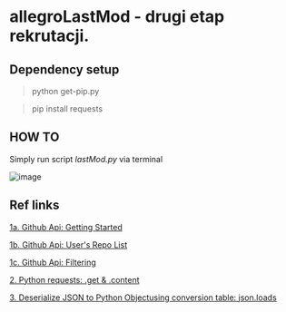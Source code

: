 # allegroLastMod - drugi etap rekrutacji.

## Dependency setup
>python get-pip.py

>pip install requests

## HOW TO
Simply run script _lastMod.py_ via terminal

![image](https://cloud.githubusercontent.com/assets/22766479/25547854/cf734878-2c69-11e7-83cc-94cef06a16fc.png)



## Ref links
 
[1a. Github Api: Getting Started](https://developer.github.com/guides/getting-started/)

[1b. Github Api: User's Repo List](https://developer.github.com/v3/repos/#list-user-repositories)

[1c. Github Api: Filtering](https://help.github.com/articles/searching-repositories/#search-based-on-when-a-repository-was-created-or-last-updated)

[2. Python requests: .get & .content](http://docs.python-requests.org/en/master/user/quickstart/#json-response-content)

[3. Deserialize JSON to Python Objectusing conversion table: json.loads](https://docs.python.org/3.6/library/json.html?highlight=loads#json.loads)

